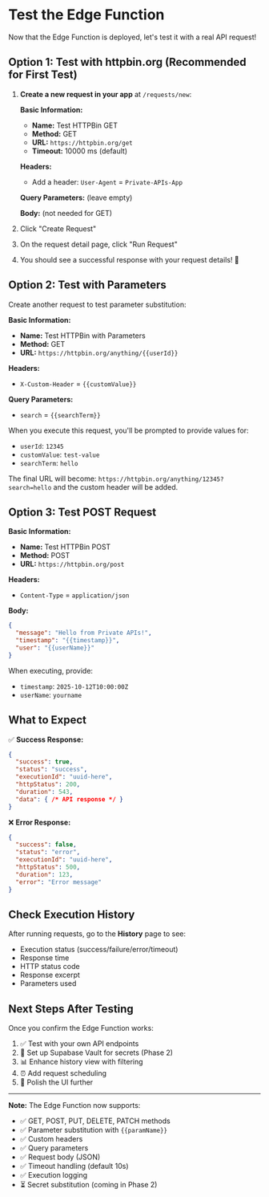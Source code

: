 # Test the Edge Function

Now that the Edge Function is deployed, let's test it with a real API request!

## Option 1: Test with httpbin.org (Recommended for First Test)

1. **Create a new request in your app** at `/requests/new`:
   
   **Basic Information:**
   - **Name:** Test HTTPBin GET
   - **Method:** GET
   - **URL:** `https://httpbin.org/get`
   - **Timeout:** 10000 ms (default)
   
   **Headers:**
   - Add a header: `User-Agent` = `Private-APIs-App`
   
   **Query Parameters:** (leave empty)
   
   **Body:** (not needed for GET)

2. Click "Create Request"
3. On the request detail page, click "Run Request"
4. You should see a successful response with your request details! 🎉

## Option 2: Test with Parameters

Create another request to test parameter substitution:

**Basic Information:**
- **Name:** Test HTTPBin with Parameters
- **Method:** GET  
- **URL:** `https://httpbin.org/anything/{{userId}}`

**Headers:**
- `X-Custom-Header` = `{{customValue}}`

**Query Parameters:**
- `search` = `{{searchTerm}}`

When you execute this request, you'll be prompted to provide values for:
- `userId`: `12345`
- `customValue`: `test-value`
- `searchTerm`: `hello`

The final URL will become: `https://httpbin.org/anything/12345?search=hello` and the custom header will be added.

## Option 3: Test POST Request

**Basic Information:**
- **Name:** Test HTTPBin POST
- **Method:** POST
- **URL:** `https://httpbin.org/post`

**Headers:**
- `Content-Type` = `application/json`

**Body:**
```json
{
  "message": "Hello from Private APIs!",
  "timestamp": "{{timestamp}}",
  "user": "{{userName}}"
}
```

When executing, provide:
- `timestamp`: `2025-10-12T10:00:00Z`
- `userName`: `yourname`

## What to Expect

✅ **Success Response:**
```json
{
  "success": true,
  "status": "success",
  "executionId": "uuid-here",
  "httpStatus": 200,
  "duration": 543,
  "data": { /* API response */ }
}
```

❌ **Error Response:**
```json
{
  "success": false,
  "status": "error",
  "executionId": "uuid-here",
  "httpStatus": 500,
  "duration": 123,
  "error": "Error message"
}
```

## Check Execution History

After running requests, go to the **History** page to see:
- Execution status (success/failure/error/timeout)
- Response time
- HTTP status code
- Response excerpt
- Parameters used

## Next Steps After Testing

Once you confirm the Edge Function works:

1. ✅ Test with your own API endpoints
2. 🔐 Set up Supabase Vault for secrets (Phase 2)
3. 📊 Enhance history view with filtering
4. ⏰ Add request scheduling
5. 🎨 Polish the UI further

---

**Note:** The Edge Function now supports:
- ✅ GET, POST, PUT, DELETE, PATCH methods
- ✅ Parameter substitution with `{{paramName}}`
- ✅ Custom headers
- ✅ Query parameters
- ✅ Request body (JSON)
- ✅ Timeout handling (default 10s)
- ✅ Execution logging
- ⏳ Secret substitution (coming in Phase 2)

